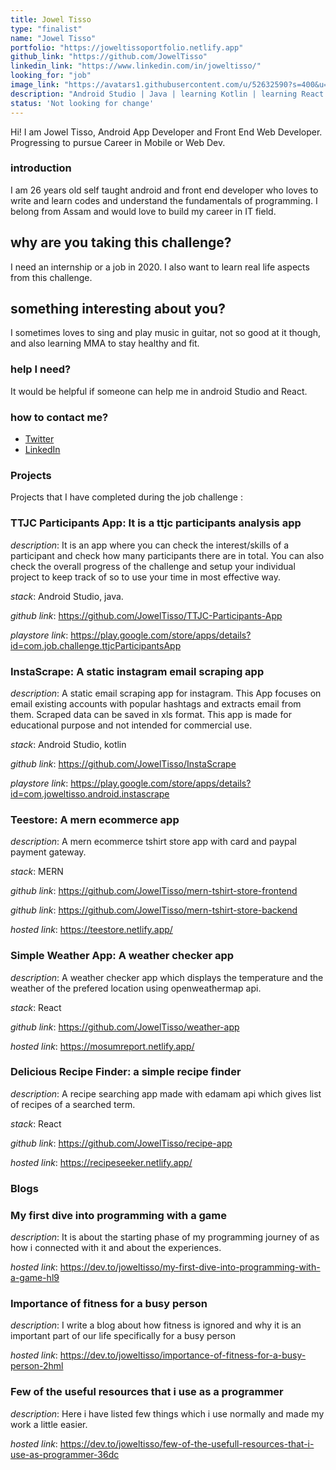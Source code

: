 ```yaml
---
title: Jowel Tisso
type: "finalist"
name: "Jowel Tisso"
portfolio: "https://joweltissoportfolio.netlify.app"
github_link: "https://github.com/JowelTisso"
linkedin_link: "https://www.linkedin.com/in/joweltisso/"
looking_for: "job"
image_link: "https://avatars1.githubusercontent.com/u/52632590?s=400&u=591f8558da75762e94b5067612bf3543776e024f&v=4"
description: "Android Studio | Java | learning Kotlin | learning React | learning JavaScript"
status: 'Not looking for change'
---
```


Hi! I am Jowel Tisso, Android App Developer and Front End Web Developer. Progressing to pursue Career in Mobile or Web Dev.

### introduction

I am 26 years old self taught android and front end developer who loves to write and learn codes and understand the fundamentals of programming. I belong from Assam and would love to build my career in IT field.

## why are you taking this challenge?

I need an internship or a job in 2020.
I also want to learn real life aspects from this challenge.

## something interesting about you?

I sometimes loves to sing and play music in guitar, not so good at it though, and also learning MMA to stay healthy and fit.

### help I need?

It would be helpful if someone can help me in android Studio and React.

### how to contact me?

- [Twitter](https://twitter.com/joweltisso)
- [LinkedIn](https://www.linkedin.com/in/joweltisso)

### Projects

Projects that I have completed during the job challenge :

### TTJC Participants App: It is a ttjc participants analysis app

_description_: It is an app where you can check the interest/skills of a participant and check how many participants there are in total.
You can also check the overall progress of the challenge and setup your individual project to keep track of so to use your time in most effective way.

_stack_: Android Studio, java.

_github link_: https://github.com/JowelTisso/TTJC-Participants-App

_playstore link_: https://play.google.com/store/apps/details?id=com.job.challenge.ttjcParticipantsApp

### InstaScrape: A static instagram email scraping app

_description_: A static email scraping app for instagram. This App focuses on email existing accounts with popular hashtags and extracts email from them. Scraped data can be saved in xls format. This app is made for educational purpose and not intended for commercial use.

_stack_: Android Studio, kotlin

_github link_: https://github.com/JowelTisso/InstaScrape

_playstore link_: https://play.google.com/store/apps/details?id=com.joweltisso.android.instascrape

### Teestore: A mern ecommerce app

_description_: A mern ecommerce tshirt store app with card and paypal payment gateway.

_stack_: MERN

_github link_: https://github.com/JowelTisso/mern-tshirt-store-frontend

_github link_: https://github.com/JowelTisso/mern-tshirt-store-backend

_hosted link_: https://teestore.netlify.app/

### Simple Weather App: A weather checker app

_description_: A weather checker app which displays the temperature and the weather of the prefered location using openweathermap api.

_stack_: React

_github link_: https://github.com/JowelTisso/weather-app

_hosted link_: https://mosumreport.netlify.app/

### Delicious Recipe Finder: a simple recipe finder

_description_: A recipe searching app made with edamam api which gives list of recipes of a searched term.

_stack_: React

_github link_: https://github.com/JowelTisso/recipe-app

_hosted link_: https://recipeseeker.netlify.app/

### Blogs

### My first dive into programming with a game

_description_: It is about the starting phase of my programming journey of as how i connected with it and about the experiences.

_hosted link_: https://dev.to/joweltisso/my-first-dive-into-programming-with-a-game-hl9

### Importance of fitness for a busy person

_description_: I write a blog about how fitness is ignored and why it is an important part of our life specifically for a busy person

_hosted link_: https://dev.to/joweltisso/importance-of-fitness-for-a-busy-person-2hml

### Few of the useful resources that i use as a programmer

_description_: Here i have listed few things which i use normally and made my work a little easier.

_hosted link_: https://dev.to/joweltisso/few-of-the-usefull-resources-that-i-use-as-programmer-36dc
